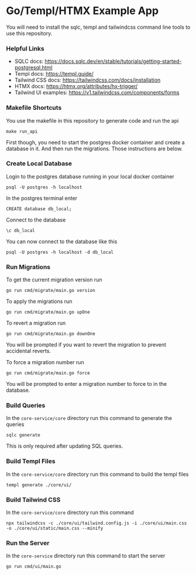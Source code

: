# Go/Templ/HTMX Example App

You will need to install the sqlc, templ and tailwindcss command line tools to use this repository.

### Helpful Links

* SQLC docs: https://docs.sqlc.dev/en/stable/tutorials/getting-started-postgresql.html
* Templ docs: https://templ.guide/
* Tailwind CSS docs: https://tailwindcss.com/docs/installation
* HTMX docs: https://htmx.org/attributes/hx-trigger/
* Tailwind UI examples: https://v1.tailwindcss.com/components/forms

### Makefile Shortcuts

You use the makefile in this repository to generate code and run the api
```
make run_api
```
First though, you need to start the postgres docker container and create a database in it.
And then run the migrations. Those instructions are below.


### Create Local Database
 
Login to the postgres database running in your local docker container
```
psql -U postgres -h localhost
```

In the postgres terminal enter
```
CREATE database db_local;
```

Connect to the database
```
\c db_local
```

You can now connect to the database like this
```
psql -U postgres -h localhost -d db_local
```

### Run Migrations

To get the current migration version run
```
go run cmd/migrate/main.go version
```

To apply the migrations run
```
go run cmd/migrate/main.go upOne
```

To revert a migration run
```
go run cmd/migrate/main.go downOne
```
You will be prompted if you want to revert the migration to prevent accidental reverts.

To force a migration number run
```
go run cmd/migrate/main.go force
```
You will be prompted to enter a migration number to force to in the database.


### Build Queries

In the `core-service/core` directory run this command to generate the queries
```
sqlc generate
```

This is only required after updating SQL queries.


### Build Templ Files

In the `core-service/core` directory run this command to build the templ files
```
templ generate ./core/ui/
```

### Build Tailwind CSS

In the `core-service/core` directory run this command
```
npx tailwindcss -c ./core/ui/tailwind.config.js -i ./core/ui/main.css -o ./core/ui/static/main.css --minify
```

### Run the Server

In the `core-service` directory run this command to start the server
```
go run cmd/ui/main.go
```


